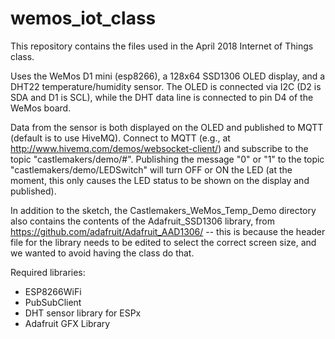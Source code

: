 # wemos_iot_class

This repository contains the files used in the April 2018 Internet of Things class.

Uses the WeMos D1 mini (esp8266), a 128x64 SSD1306 OLED display, and a DHT22 temperature/humidity sensor.
The OLED is connected via I2C (D2 is SDA and D1 is SCL), while the DHT data line is connected to pin D4 of the WeMos board.

Data from the sensor is both displayed on the OLED and published to MQTT (default is to use HiveMQ). Connect to MQTT
(e.g., at http://www.hivemq.com/demos/websocket-client/) and subscribe to the topic "castlemakers/demo/#". Publishing the
message "0" or "1" to the topic "castlemakers/demo/LEDSwitch" will turn OFF or ON the LED (at the moment, this only causes
the LED status to be shown on the display and published).

In addition to the sketch, the Castlemakers_WeMos_Temp_Demo directory also contains the contents of the
Adafruit_SSD1306 library, from https://github.com/adafruit/Adafruit_AAD1306/ -- this is because the
header file for the library needs to be edited to select the correct screen size, and we wanted to avoid
having the class do that.

Required libraries:

* ESP8266WiFi
* PubSubClient
* DHT sensor library for ESPx
* Adafruit GFX Library
